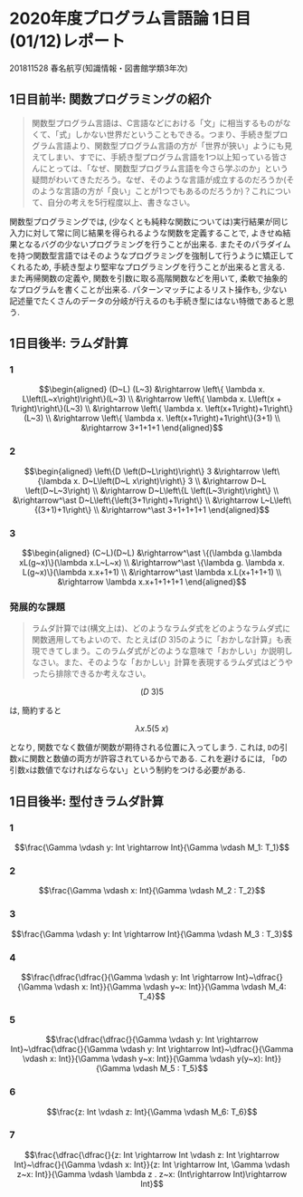 # 2020年度プログラム言語論 1日目(01/12)レポート

201811528 春名航亨(知識情報・図書館学類3年次)

## 1日目前半: 関数プログラミングの紹介

>関数型プログラム言語は、C言語などにおける「文」に相当するものがなくて、「式」しかない世界だということもできる。つまり、手続き型プログラム言語より、関数型プログラム言語の方が「世界が狹い」ようにも見えてしまい、すでに、手続き型プログラム言語を1つ以上知っている皆さんにとっては、「なぜ、関数型プログラム言語を今さら学ぶのか」という疑問がわいてきただろう。なぜ、そのような言語が成立するのだろうか(そのような言語の方が「良い」ことが1つでもあるのだろうか)？これについて、自分の考えを5行程度以上、書きなさい。

関数型プログラミングでは, (少なくとも純粋な関数については)実行結果が同じ入力に対して常に同じ結果を得られるような関数を定義することで, よきせぬ結果となるバグの少ないプログラミングを行うことが出来る. またそのパラダイムを持つ関数型言語ではそのようなプログラミングを強制して行うように矯正してくれるため, 手続き型より堅牢なプログラミングを行うことが出来ると言える. また再帰関数の定義や, 関数を引数に取る高階関数などを用いて, 柔軟で抽象的なプログラムを書くことが出来る. パターンマッチによるリスト操作も, 少ない記述量でたくさんのデータの分岐が行えるのも手続き型にはない特徴であると思う.

## 1日目後半: ラムダ計算

### 1

```math
\begin{aligned}
(D~L) (L~3)
&\rightarrow \left\{ \lambda x. L\left(L~x\right)\right\}(L~3) \\
&\rightarrow \left\{ \lambda x. L\left(x + 1\right)\right\}(L~3) \\
&\rightarrow \left\{ \lambda x. \left(x+1\right)+1\right\}(L~3) \\
&\rightarrow \left\{ \lambda x. \left(x+1\right)+1\right\}(3+1) \\
&\rightarrow 3+1+1+1
\end{aligned}
```

### 2

```math
\begin{aligned}
\left\{D \left(D~L\right)\right\} 3 &\rightarrow \left\{\lambda x. D~L\left(D~L x\right)\right\} 3 \\
&\rightarrow D~L \left(D~L~3\right) \\
&\rightarrow D~L\left\{L \left(L~3\right)\right\} \\
&\rightarrow^\ast D~L\left\{\left(3+1\right)+1\right\} \\
&\rightarrow L~L\left\{(3+1)+1\right\} \\
&\rightarrow^\ast 3+1+1+1+1
\end{aligned}
```

### 3

```math
\begin{aligned}
(C~L)(D~L) &\rightarrow^\ast \{(\lambda g.\lambda xL(g~x)\}(\lambda x.L~L~x) \\
&\rightarrow^\ast \{\lambda g. \lambda x. L(g~x)\}(\lambda x.x+1+1) \\
&\rightarrow^\ast \lambda x.L(x+1+1+1) \\
&\rightarrow \lambda x.x+1+1+1+1
\end{aligned}
```

### 発展的な課題

>ラムダ計算では(構文上は)、どのようなラムダ式をどのようなラムダ式に関数適用してもよいので、たとえば$(D~3) 5$のように「おかしな計算」も表現できてしまう。このラムダ式がどのような意味で「おかしい」か説明しなさい。また、そのような「おかしい」計算を表現するラムダ式はどうやったら排除できるか考えなさい。

```math
(D~3) 5
```

は, 簡約すると

```math
\lambda x . 5(5~x)
```

となり, 関数でなく数値が関数が期待される位置に入ってしまう. これは, `D`の引数`x`に関数と数値の両方が許容されているからである. これを避けるには, 「`D`の引数`x`は数値でなければならない」という制約をつける必要がある.

## 1日目後半: 型付きラムダ計算

### 1

```math
\frac{\Gamma \vdash y: Int \rightarrow Int}{\Gamma \vdash M_1: T_1}
```

### 2

```math
\frac{\Gamma \vdash x: Int}{\Gamma \vdash M_2 : T_2}
```

### 3

```math
\frac{\Gamma \vdash y: Int \rightarrow Int}{\Gamma \vdash M_3 : T_3}
```

### 4

```math
\frac{\dfrac{\dfrac{}{\Gamma \vdash y: Int \rightarrow Int}~\dfrac{}{\Gamma \vdash x: Int}}{\Gamma \vdash y~x: Int}}{\Gamma \vdash M_4: T_4}
```

### 5

```math
\frac{\dfrac{\dfrac{}{\Gamma \vdash y: Int \rightarrow Int}~\dfrac{\dfrac{}{\Gamma \vdash y: Int \rightarrow Int}~\dfrac{}{\Gamma \vdash x: Int}}{\Gamma \vdash y~x: Int}}{\Gamma \vdash y(y~x): Int}}{\Gamma \vdash M_5 : T_5}
```

### 6

```math
\frac{z: Int
 \vdash z: Int}{\Gamma \vdash M_6: T_6}
```

### 7

```math
\frac{\dfrac{\dfrac{}{z: Int \rightarrow Int \vdash z: Int \rightarrow Int}~\dfrac{}{\Gamma \vdash x: Int}}{z: Int \rightarrow Int, \Gamma \vdash z~x: Int}}{\Gamma \vdash \lambda z . z~x: (Int\rightarrow Int)\rightarrow Int}
```
